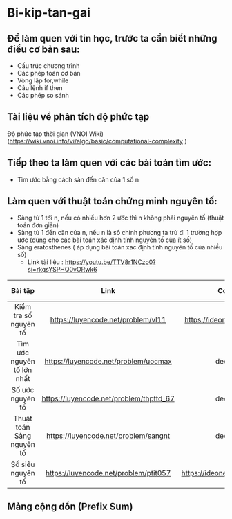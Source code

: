 # Bi-kip-tan-gai

## Để làm quen với tin học, trước ta cần biết những điều cơ bản sau:
- Cấu trúc chương trình
- Các phép toán cơ bản
- Vòng lặp for,while
- Câu lệnh if then
- Các phép so sánh
## Tài liệu về phân tích độ phức tạp
 Độ phức tạp thời gian (VNOI Wiki) (https://wiki.vnoi.info/vi/algo/basic/computational-complexity )
## Tiếp theo ta làm quen với các bài toán tìm ước:
- Tìm ước bằng cách sàn đến căn của 1 số n
## Làm quen với thuật toán chứng minh nguyên tố:
- Sàng từ 1 tới n, nếu có nhiều hơn 2 ước thì n không phải nguyên tố (thuật toán đơn giản)
- Sàng từ 1 đến căn của n, nếu n là số chính phương ta trừ đi 1 trường hợp ước (dùng cho các bài toán xác định tính nguyên tố của ít số)
- Sàng eratosthenes ( áp dụng bài toán xac định tính nguyên tố của nhiều số)
  - Link tài liệu : https://youtu.be/TTV8r1NCzo0?si=rkqsYSPHQ0vORwk6


 
|       Bài tập     | Link|     Code        | Độ phức tạp     |
| :------------:|:-------------:|:-------------:|:-----:|
|      Kiểm tra số nguyên tố           |        https://luyencode.net/problem/vl11      |https://ideone.com/9zfcik     |   O(sqrt(n))|
|     Tìm ước nguyên tố lớn nhất       |https://luyencode.net/problem/uocmax            | deo co                       | O(sqrt(n))|
|   Số ước nguyên tố                   |https://luyencode.net/problem/thpttd_67         |deo co                        |      O(sqrt(n))|
|       Thuật toán Sàng nguyên tố      |        https://luyencode.net/problem/sangnt    | deo co                       | O(n.log(n))|
|         Số siêu nguyên tố            |     https://luyencode.net/problem/ptit057      |   https://ideone.com/Dh7Smf  |  O(n.log(n)) |

## Mảng cộng dồn (Prefix Sum)



